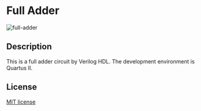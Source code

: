 # Full Adder

![full-adder](https://user-images.githubusercontent.com/30231731/68102526-80655a00-ff16-11e9-9e44-5c6877090c6e.png)

## Description

This is a full adder circuit by Verilog HDL.
The development environment is Quartus II.

## License

[MIT license](LICENSE)
